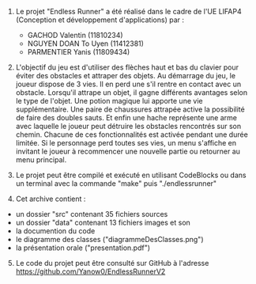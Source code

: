 1. Le projet "Endless Runner" a été réalisé dans le cadre de l'UE LIFAP4 (Conception et développement d'applications) par :
    - GACHOD Valentin (11810234)
    - NGUYEN DOAN To Uyen (11412381)
    - PARMENTIER Yanis (11809434)

2. L'objectif du jeu est d'utiliser des flèches haut et bas du clavier pour éviter des obstacles et attraper des objets.
Au démarrage du jeu, le joueur dispose de 3 vies. Il en perd une s'il rentre en contact avec un obstacle.
Lorsqu'il attrape un objet, il gagne différents avantages selon le type de l'objet. Une potion magique lui apporte une vie supplémentaire. Une paire de chaussures attrapée active la possibilité de faire des doubles sauts. Et enfin une hache représente une arme avec laquelle le joueur peut détruire les obstacles rencontrés sur son chemin. Chacune de ces fonctionnalités est activée pendant une durée limitée.
Si le personnage perd toutes ses vies, un menu s'affiche en invitant le joueur à recommencer une nouvelle partie ou retourner au menu principal.

3. Le projet peut être compilé et exécuté en utilisant CodeBlocks ou dans un terminal avec la commande "make" puis "./endlessrunner"

4. Cet archive contient :
- un dossier "src" contenant 35 fichiers sources
- un dossier "data" contenant 13 fichiers images et son
- la documention du code
- le diagramme des classes ("diagrammeDesClasses.png")
- la présentation orale ("presentation.pdf")

5. Le code du projet peut être consulté sur GitHub à l'adresse https://github.com/Yanow0/EndlessRunnerV2
